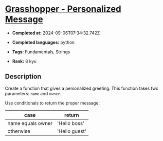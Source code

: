 # [Grasshopper - Personalized Message](https://www.codewars.com/kata/5772da22b89313a4d50012f7)

- **Completed at:** 2024-09-06T07:34:32.742Z

- **Completed languages:** python

- **Tags:** Fundamentals, Strings

- **Rank:** 8 kyu

## Description

Create a function that gives a personalized greeting. This function takes two parameters: `name` and `owner`.

Use conditionals to return the proper message:

case | return
--- | ---
name equals owner | 'Hello boss'
otherwise         | 'Hello guest'

